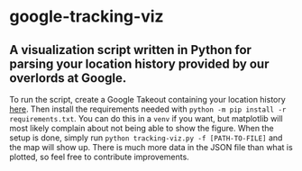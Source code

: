 # google-tracking-viz
## A visualization script written in Python for parsing your location history provided by our overlords at Google.

To run the script, create a Google Takeout containing your location history [here](https://takeout.google.com/).
Then install the requirements needed with `python -m pip install -r requirements.txt`. You can do this in a `venv` if you want, but matplotlib will most likely complain about not being able to show the figure.
When the setup is done, simply run `python tracking-viz.py -f [PATH-TO-FILE]` and the map will show up.
There is much more data in the JSON file than what is plotted, so feel free to contribute improvements.
